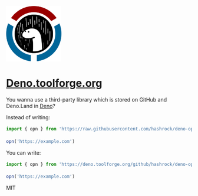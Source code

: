 <!-- markdownlint-disable MD041 -->

<img src="https://github.com/DiFronzo/deno-toolforge/blob/master/src/img/Wikimedia_Deno_Logo.svg" width="150px" height="150px" alt="some_text">

# [Deno.toolforge.org](https://deno.toolforge.org)

You wanna use a third-party library which is stored on GitHub and Deno.Land in [Deno](https://deno.land)?

Instead of writing:

```typescript
import { opn } from 'https://raw.githubusercontent.com/hashrock/deno-opn/master/opn.ts'

opn('https://example.com')
```

You can write:

```typescript
import { opn } from 'https://deno.toolforge.org/github/hashrock/deno-opn/master/opn.ts'

opn('https://example.com')
```

MIT
